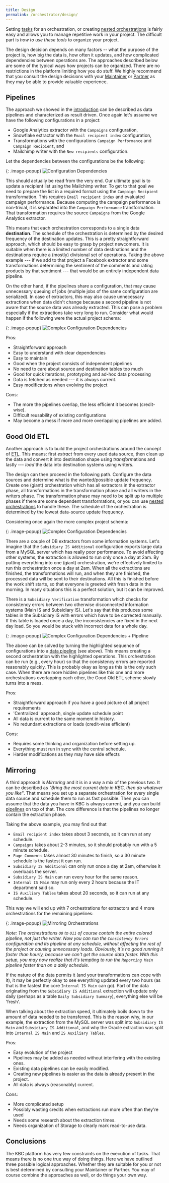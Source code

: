 ```yaml
---
title: Design
permalink: /orchestrator/design/
---
```


Setting [tasks](/orchestrator/tasks/) for an orchestration, or creating [nested orchestrations](/orchestrator/tasks/nesting/)
is fairly easy and allows you to manage repetitive work in your project. The difficult part is *how to use these tools* 
to organize your project.

The design decision depends on many factors -- what the purpose of the project is, how big the data is, how often it updates, 
and how complicated dependencies between operations are. The approaches described below are some of the typical
ways how projects can be organized. There are no restrictions in the platform limiting how you do stuff. We highly recommend that you 
consult the design decisions with your [Maintainer](/management/organization/) or [Partner](/#keboolas-partners-program) as they may 
be able to provide valuable experience.

## Pipelines
The approach we showed in the [introduction](/orchestrator/tasks/) can be described as data pipelines and characterized as
result driven. Once again let's assume we have the following configurations in a project:

- Google Analytics extractor with the `Campaigns` configuration,
- Snowflake extractor with the `Email recipient index` configuration,
- Transformations with the configurations `Campaign Performance` and `Campaign Recipient`, and
- Mailchimp writer with the `New recipients` configuration.

Let the dependencies between the configurations be the following:

{: .image-popup}
![Configuration Dependencies](/orchestrator/design/dependencies-1.png)

This should actually be read from the very end. Our ultimate goal is to update a recipient list using the Mailchimp writer.
To get to that goal we need to prepare the list in a required format using the `Campaign Recipient` transformation.
This requires `Email recipient index` and evaluated campaign performance. Because computing the campaign performance is
non-trivial, it is separated into the `Campaign Performance` transformation. That transformation requires the source `Campaigns` from
the Google Analytics extractor.

This means that each orchestration corresponds to a single data **destination**. The schedule of the orchestration is determined
by the desired frequency of the destination updates. This is a pretty straightforward approach,
which should be easy to grasp by project newcomers. It is suitable when there is a limited number of data destinations and
the destinations require a (mostly) divisional set of operations. Taking the above example --- if we add to that project
a Facebook extractor and some transformations determining the sentiment of the comments and rating products by that sentiment --- that
would be an entirely independent data pipeline.

On the other hand, if the pipelines share a configuration, that may cause unnecessary queuing of jobs (multiple jobs of the same 
configuration are serialized). In case of extractors, this may also cause unnecessary extractions when data didn't change because 
a second pipeline is not aware that the source data was already extracted.
This can pose a problem especially if the extractions take very long to run. Consider what would happen if the following were the
actual project schema:

{: .image-popup}
![Complex Configuration Dependencies](/orchestrator/design/dependencies-2.png)

Pros:

- Straightforward approach
- Easy to understand with clear dependencies
- Easy to maintain
- Good when the project consists of independent pipelines
- No need to care about source and destination tables too much
- Good for quick iterations, prototyping and ad-hoc data processing
- Data is fetched as needed --- it is always current.
- Easy modifications when evolving the project

Cons:

- The more the pipelines overlap, the less efficient it becomes (credit-wise).
- Difficult reusability of existing configurations
- May become a mess if more and more overlapping pipelines are added.

## Good Old ETL
Another approach is to build the project orchestrations around the concept of [ETL](https://en.wikipedia.org/wiki/Extract,_transform,_load).
This means: first *extract* from every used data source, then clean up the data and convert it into destination shape using
*transform*ations and lastly --- *load* the data into destination systems using writers.

The design can then proceed in the following path. Configure the data sources and determine what is the wanted/possible update frequency.
Create one (giant) orchestration which has all extractors in the extractor phase, all transformations in the transformation phase and
all writers in the writers phase. The transformation phase may need to be split up to multiple phases if there are some dependent
transformations, or you can use [nested orchestrations](/orchestrator/tasks/nesting/) to handle these. The schedule of the 
orchestration is determined by the lowest data-source update frequency.

Considering once again the more complex project schema:

{: .image-popup}
![Complex Configuration Dependencies](/orchestrator/design/dependencies-2.png)

There are a couple of DB extractors from some information systems. Let's imagine that the `Subsidiary IS Additional` configuration exports
large data from a MySQL server which has really poor performance. To avoid affecting other systems, the extraction is allowed to run only
once a day at 2am. By putting everything into one (giant) orchestration, we're effectively limited to run this orchestration once a day at 2am.
When all the extractions are finished, the transformations will run, and when they are finished, the processed data will be sent to their
destinations. All this is finished before the work shift starts, so that everyone is greeted with fresh data in the morning. In many situations
this is a perfect solution, but it can be improved.

There is a `Subsidiary Verification` transformation which checks for consistency errors between two otherwise disconnected information
systems (Main IS and Subsidiary IS). Let's say that this produces some tables in the Subsidiary IS with errors which have
to be corrected manually. If this table is loaded once a day, the inconsistencies are fixed in the next day load. So you would be stuck with
incorrect data for a whole day.

{: .image-popup}
![Complex Configuration Dependencies + Pipeline](/orchestrator/design/dependencies-3.png)

The above can be solved by turning the highlighted sequence of configurations into a [data pipeline](#pipelines) (see above).
This means creating a second orchestration with the highlighted operations. This orchestration can be run (e.g., every hour)
so that the consistency errors are reported reasonably quickly. This is probably okay as long as this is the only such case.
When there are more hidden pipelines like this one and more orchestrations overlapping each other, the Good Old ETL scheme
slowly turns into a mess.

Pros:

- Straightforward approach if you have a good picture of all project requirements
- 'Centralized' approach, single update schedule point
- All data is current to the same moment in history.
- No redundant extractions or loads (credit-wise efficient)

Cons:

- Requires some thinking and organization before setting up.
- Everything must run in sync with the central schedule.
- Harder modifications as they may have side effects

## Mirroring
A third approach is *Mirroring* and it is in a way a mix of the previous two.
It can be described as *"Bring the most current data in KBC, then do whatever you like"*. That means
you set up a separate orchestration for every single data source and schedule them
to run as fast possible. Then you can assume that the data you have in KBC is always current, and you
can build [pipelines](#pipelines) on top of that. The core difference is that the pipelines no longer contain the
extraction phase.

Taking the above example, you may find out that

- `Email recipient index` takes about 3 seconds, so it can run at any schedule.
- `Campaigns` takes about 2-3 minutes, so it should probably run with a 5 minute schedule.
- `Page Comments` takes almost 30 minutes to finish, so a 30 minute schedule is the fastest it can run.
- `Subsidiary IS Additional` can only run once a day at 2am, otherwise it overloads the server.
- `Subsidiary IS Main` can run every hour for the same reason.
- `Internal IS Main` may run only every 2 hours because the IT department said so.
- `IS Auxiliary Tables` takes about 20 seconds, so it can run at any schedule.

This way we will end up with 7 orchestrations for extractors and 4 more orchestrations for the
remaining pipelines:

{: .image-popup}
![Mirroring Orchestrations](/orchestrator/design/dependencies-4.png)

*Note: The orchestrations `O8` to `O11` of course contain the entire colored pipeline, not just the writer.
Now you can run the `Consistency Errors` configuration and its pipeline at any schedule, without affecting the rest of
the project or causing unnecessary loads. Obviously, it's no good running it faster than hourly, because we can't
get the source data faster. With this setup, you may now realize that it's tempting to run the `Reporting Main` pipeline
faster than on a daily schedule.*

If the nature of the data permits it (and your transformations can cope with it), it may be perfectly okay to see
everything updated every two hours (as that is the fastest the core `Internal IS Main` can go). Part of the data originating from
the `Subsidiary IS Additional` extraction will update only daily (perhaps as a table `Daily Subsidiary Summary`), everything else
will be 'fresh'.

When talking about the extraction speed, it ultimately boils down to the amount of data needed to be transferred.
This is the reason why, in our example, the extraction from the MySQL server was split into `Subsidiary IS Main`
and `Subsidiary IS Additional`, and why the Oracle extraction was split into `Internal IS Main` and
`IS Auxiliary Tables`.

Pros:

- Easy evolution of the project
- Pipelines may be added as needed without interfering with the existing ones.
- Existing data pipelines can be easily modified.
- Creating new pipelines is easier as the data is already present in the project.
- All data is always (reasonably) current.

Cons:

- More complicated setup
- Possibly wasting credits when extractions run more often than they're used
- Needs some research about the extraction times.
- Needs organization of Storage to clearly mark read-to-use data.

## Conclusions
The KBC platform has very few constraints on the execution of tasks. That means there is no one true way of
doing things. Here we have outlined three possible logical approaches. Whether they are suitable for you
or not is best determined by consulting your Maintainer or Partner.
You may of course combine the approaches as well, or do things your own way.
